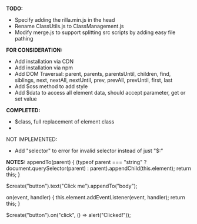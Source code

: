 **TODO:**
- Specify adding the rilla.min.js in the head
- Rename ClassUtils.js to ClassManagement.js
- Modify merge.js to support splitting src scripts by adding easy file pathing

**FOR CONSIDERATION:**
- Add installation via CDN
- Add installation via npm
- Add DOM Traversal: parent, parents, parentsUntil, children, find, siblings, next, nextAll, nextUntil, prev, prevAll, prevUntil, first, last
- Add $css method to add style
- Add $data to access all element data, should accept parameter, get or set value

**COMPLETED:**
- $class, full replacement of element class
- 
NOT IMPLEMENTED:
- Add "selector" to error for invalid selector instead of just "$:"

**NOTES:**
appendTo(parent) {
(typeof parent === "string" ? document.querySelector(parent) : parent).appendChild(this.element);
return this;
}

$create("button").text("Click me").appendTo("body");

on(event, handler) {
this.element.addEventListener(event, handler);
return this;
}

$create("button").on("click", () => alert("Clicked!"));

